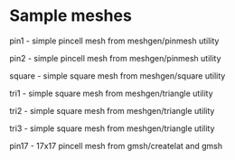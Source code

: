 # Sample meshes

pin1 - simple pincell mesh from meshgen/pinmesh utility

pin2 - simple pincell mesh from meshgen/pinmesh utility

square - simple square mesh from meshgen/square utility

tri1 - simple square mesh from meshgen/triangle utility

tri2 - simple square mesh from meshgen/triangle utility

tri3 - simple square mesh from meshgen/triangle utility

pin17 - 17x17 pincell mesh from gmsh/createlat and gmsh

